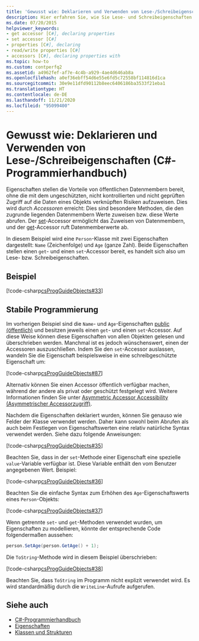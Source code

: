 ```yaml
---
title: 'Gewusst wie: Deklarieren und Verwenden von Lese-/Schreibeigenschaften – C#-Programmierhandbuch'
description: Hier erfahren Sie, wie Sie Lese- und Schreibeigenschaften in C# verwenden. Dieses Beispiel enthält zwei Eigenschaften, von denen jede über die Zugriffsmethoden „get“ und „set“ verfügt, sodass es sich um Eigenschaften mit Lese- und Schreibzugriff handelt.
ms.date: 07/20/2015
helpviewer_keywords:
- get accessor [C#], declaring properties
- set accessor [C#]
- properties [C#], declaring
- read/write properties [C#]
- accessors [C#], declaring properties with
ms.topic: how-to
ms.custom: contperfq2
ms.assetid: a4962fef-af7e-4c4b-a929-4ae4d646ab8a
ms.openlocfilehash: a0ef36ebff54d6e55e6fd5c72558bf114816d1ca
ms.sourcegitcommit: 30e9e11dfd90112b8eec6406186ba3533f21eba1
ms.translationtype: HT
ms.contentlocale: de-DE
ms.lasthandoff: 11/21/2020
ms.locfileid: "95099400"
---
```

# <a name="how-to-declare-and-use-read-write-properties-c-programming-guide"></a>Gewusst wie: Deklarieren und Verwenden von Lese-/Schreibeigenschaften (C#-Programmierhandbuch)

Eigenschaften stellen die Vorteile von öffentlichen Datenmembern bereit, ohne die mit dem ungeschützten, nicht kontrollierten und nicht geprüften Zugriff auf die Daten eines Objekts verknüpften Risiken aufzuweisen. Dies wird durch *Accessoren* erreicht: Dies sind besondere Methoden, die den zugrunde liegenden Datenmembern Werte zuweisen bzw. diese Werte abrufen. Der [set](../../language-reference/keywords/set.md)-Accessor ermöglicht das Zuweisen von Datenmembern, und der [get](../../language-reference/keywords/get.md)-Accessor ruft Datenmemberwerte ab.  
  
 In diesem Beispiel wird eine `Person`-Klasse mit zwei Eigenschaften dargestellt: `Name` (Zeichenfolge) und `Age` (ganze Zahl). Beide Eigenschaften stellen einen `get`- und einen `set`-Accessor bereit, es handelt sich also um Lese- bzw. Schreibeigenschaften.  
  
## <a name="example"></a>Beispiel  

 [!code-csharp[csProgGuideObjects#33](~/samples/snippets/csharp/VS_Snippets_VBCSharp/csProgGuideObjects/CS/Objects.cs#33)]  
  
## <a name="robust-programming"></a>Stabile Programmierung  

 Im vorherigen Beispiel sind die `Name`- und `Age`-Eigenschaften [public (öffentlich)](../../language-reference/keywords/public.md) und besitzen jeweils einen `get`- und einen `set`-Accessor. Auf diese Weise können diese Eigenschaften von allen Objekten gelesen und überschrieben werden. Manchmal ist es jedoch wünschenswert, einen der Accessoren auszuschließen. Indem Sie den `set`-Accessor auslassen, wandeln Sie die Eigenschaft beispielsweise in eine schreibgeschützte Eigenschaft um:  
  
 [!code-csharp[csProgGuideObjects#87](~/samples/snippets/csharp/VS_Snippets_VBCSharp/csProgGuideObjects/CS/Objects.cs#87)]  
  
 Alternativ können Sie einen Accessor öffentlich verfügbar machen, während der andere als privat oder geschützt festgelegt wird. Weitere Informationen finden Sie unter [Asymmetric Accessor Accessibility (Asymmetrischer Accessorzugriff)](./restricting-accessor-accessibility.md).  
  
 Nachdem die Eigenschaften deklariert wurden, können Sie genauso wie Felder der Klasse verwendet werden. Daher kann sowohl beim Abrufen als auch beim Festlegen von Eigenschaftswerten eine relativ natürliche Syntax verwendet werden. Siehe dazu folgende Anweisungen:  
  
 [!code-csharp[csProgGuideObjects#35](~/samples/snippets/csharp/VS_Snippets_VBCSharp/csProgGuideObjects/CS/Objects.cs#35)]  
  
 Beachten Sie, dass in der `set`-Methode einer Eigenschaft eine spezielle `value`-Variable verfügbar ist. Diese Variable enthält den vom Benutzer angegebenen Wert. Beispiel:  
  
 [!code-csharp[csProgGuideObjects#36](~/samples/snippets/csharp/VS_Snippets_VBCSharp/csProgGuideObjects/CS/Objects.cs#36)]  
  
 Beachten Sie die einfache Syntax zum Erhöhen des `Age`-Eigenschaftswerts eines `Person`-Objekts:  
  
 [!code-csharp[csProgGuideObjects#37](~/samples/snippets/csharp/VS_Snippets_VBCSharp/csProgGuideObjects/CS/Objects.cs#37)]  
  
 Wenn getrennte `set`- und `get`-Methoden verwendet wurden, um Eigenschaften zu modellieren, könnte der entsprechende Code folgendermaßen aussehen:  
  
```csharp  
person.SetAge(person.GetAge() + 1);
```  
  
 Die `ToString`-Methode wird in diesem Beispiel überschrieben:  
  
 [!code-csharp[csProgGuideObjects#38](~/samples/snippets/csharp/VS_Snippets_VBCSharp/csProgGuideObjects/CS/Objects.cs#38)]  
  
 Beachten Sie, dass `ToString` im Programm nicht explizit verwendet wird. Es wird standardmäßig durch die `WriteLine`-Aufrufe aufgerufen.  
  
## <a name="see-also"></a>Siehe auch

- [C#-Programmierhandbuch](../index.md)
- [Eigenschaften](./properties.md)
- [Klassen und Strukturen](./index.md)
